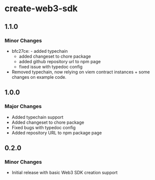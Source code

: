 # create-web3-sdk

## 1.1.0

### Minor Changes

- bfc27ce: - added typechain
  - added changeset to chore package
  - added github repository url to npm page
  - fixed issue with typedoc config
- Removed typechain, now relying on viem contract instances + some changes on example code.

## 1.0.0

### Major Changes

- Added typechain support
- Added changeset to chore package
- Fixed bugs with typedoc config
- Added repository URL to npm package page

## 0.2.0

### Minor Changes

- Initial release with basic Web3 SDK creation support
